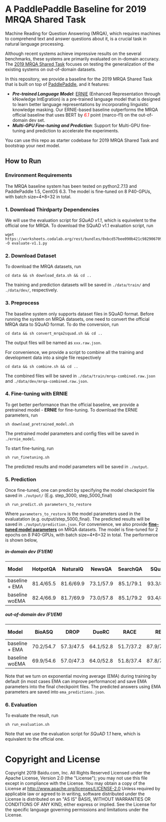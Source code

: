 # A PaddlePaddle Baseline for 2019 MRQA Shared Task

Machine Reading for Question Answering (MRQA), which requires machines to comprehend text and answer questions about it, is a crucial task in natural language processing.

Although recent systems achieve impressive results on the several benchmarks, these systems are primarily evaluated on in-domain accuracy. The [2019 MRQA Shared Task](https://mrqa.github.io/shared) focuses on testing the generalization  of the existing systems on out-of-domain datasets. 

In this repository, we provide a baseline for the 2019 MRQA Shared Task that is built on top of [PaddlePaddle](https://github.com/paddlepaddle/paddle), and it features:
* ***Pre-trained Language Model***: [ERNIE](https://github.com/PaddlePaddle/LARK/tree/develop/ERNIE) (Enhanced Representation through kNowledge IntEgration) is a pre-trained language model that is designed to learn better language representations by incorporating linguistic knowledge masking. Our ERNIE-based baseline outperforms the MRQA official baseline that uses BERT by <span style="color:red"> *6.1* </span> point (marco-f1) on the out-of-domain dev set. 
* ***Multi-GPU Fine-tuning and Prediction***: Support for Multi-GPU fine-tuning and prediction to accelerate the experiments. 

You can use this repo as starter codebase for 2019 MRQA Shared Task and bootstrap your next model. 

## How to Run
### Environment Requirements
The MRQA baseline system has been tested on python2.7.13 and PaddlePaddle 1.5, CentOS 6.3.
The model is fine-tuned on 8 P40-GPUs, with batch size=4*8=32 in total.

### 1. Download Thirdparty Dependencies
We will use the evaluation script for *SQuAD v1.1*, which is equivelent to the official one for MRQA. To download the SQuAD v1.1 evaluation script, run
```
wget https://worksheets.codalab.org/rest/bundles/0xbcd57bee090b421c982906709c8c27e1/contents/blob/ -O evaluate-v1.1.py
```

### 2. Download Dataset
To download the MRQA datasets, run

```
cd data && sh download_data.sh && cd ..
```
The training and prediction datasets will be saved in `./data/train/` and `./data/dev/`, respectively.

### 3. Preprocess
The baseline system only supports dataset files in SQuAD format. Before running the system on MRQA datasets, one need to convert the official MRQA data to SQuAD format. To do the conversion, run

```
cd data && sh convert_mrqa2squad.sh && cd ..
```
The output files will be named as `xxx.raw.json`.

For convenience, we provide a script to combine all the training and development data into a single file respectively

```
cd data && sh combine.sh && cd ..

```
The combined files will be saved in `./data/train/mrqa-combined.raw.json` and `./data/dev/mrqa-combined.raw.json`.


### 4. Fine-tuning with ERNIE
To get better performance than the official baseline, we provide a pretrained model - **ERNIE** for fine-tuning. To download the ERNIE parameters, run

```
sh download_pretrained_model.sh
```
The pretrained model parameters and config files will be saved in `./ernie_model`.

To start fine-tuning, run

```
sh run_finetuning.sh
```
The predicted results and model parameters will be saved in `./output`.

### 5. Prediction
Once fine-tuned, one can predict by specifying the model checkpoint file saved in `./output/` (E.g. step\_3000, step\_5000\_final)

```
sh run_predict.sh parameters_to_restore
```
Where `parameters_to_restore` is the model parameters used in the evaluatation (e.g. output/step\_5000\_final). The predicted results will be saved in `./output/prediction.json`. For convenience, we also provide **[fine-tuned model parameters](https://baidu-nlp.bj.bcebos.com/MRQA2019-PaddlePaddle-fine-tuned-model.tar.gz)** on MRQA datasets. The model is fine-tuned for 2 epochs on 8 P40-GPUs, with batch size=4*8=32 in total. The performerce is shown below,

##### in-domain dev  (F1/EM)

|      Model     | HotpotQA | NaturalQ | NewsQA | SearchQA | SQuAD | TriviaQA | Macro-F1 |
| :------------- | :---------: | :----------: | :---------: | :----------: | :---------: | :----------: |:----------: |
| baseline + EMA | 81.4/65.5 | 81.6/69.9 | 73.1/57.9 | 85.1/79.1 | 93.3/87.1 | 79.0/73.4 | 82.4 |
| baseline woEMA | 82.4/66.9 | 81.7/69.9 | 73.0/57.8 | 85.1/79.2 | 93.4/87.2 | 79.0/73.4 | 82.4 |

##### out-of-domain dev  (F1/EM)

|      Model     | BioASQ | DROP | DuoRC | RACE | RE | Textbook | Macro-F1 |
| :------------- | :---------: | :----------: | :---------: | :----------: | :---------: | :----------: |:----------: |
| baseline + EMA | 70.2/54.7 | 57.3/47.5 | 64.1/52.8 | 51.7/37.2 | 87.9/77.7 | 63.1/53.6 | 65.7 |
| baseline woEMA | 69.9/54.6 | 57.0/47.3 | 64.0/52.8 | 51.8/37.4 | 87.8/77.6 | 63.0/53.4 | 65.6 |

Note that we turn on exponential moving average (EMA) during training by default (in most cases EMA can improve performance) and save EMA parameters into the final checkpoint files. The predicted answers using EMA parameters are saved into `ema_predictions.json`.   


### 6. Evaluation
To evaluate the result, run

```
sh run_evaluation.sh
```
Note that we use the evaluation script for *SQuAD 1.1* here, which is equivalent to the official one.  

# Copyright and License
Copyright 2019 Baidu.com, Inc. All Rights Reserved
Licensed under the Apache License, Version 2.0 (the "License");
you may not use this file except in compliance with the License.
You may obtain a copy of the License at
    http://www.apache.org/licenses/LICENSE-2.0
Unless required by applicable law or agreed to in writing, software
distributed under the License is distributed on an "AS IS" BASIS,
WITHOUT WARRANTIES OR CONDITIONS OF ANY KIND, either express or implied.
See the License for the specific language governing permissions and
limitations under the License.

